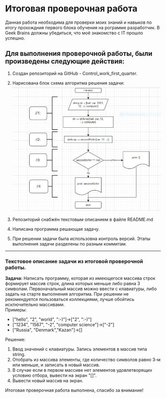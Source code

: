 # Итоговая проверочная работа

Данная работа необходима для проверки моих знаний и навыков по итогу прохождния первого блока обучения на рограмме разработчик. В Geek Brains должны убедиться, что моё знакомство с IT прошло успешно.

## Для выполнения проверочной работы, были произведены следующие действия:

1. Создан репозиторий на GitHub - Control_work_first_quarter. 

2. Нарисована блок схема алгоритма решения задачи: ![блок-схема](https://github.com/john7114/Control_work_first_quarter/blob/main/Flowchart.PNG)

3. Репозиторий снабжён текстовым описанием в файле README.md

4. Написана программа решающая задачу.

5. При решении задачи была использовна контроль версий. Этапы выполнения задачи разделены по разным коммитам. 
---
### Текстовое описание задачи из итоговой проверочной работы.

**Задача:** Написать программу, которая из имеющегося массива строк формирует массив строк, длина которых меньше либо равна 3 символам. Первоначальный массив можно ввести с клавиатуры, либо задать на старте выполнения алгоритма. При решении не рекомендуется пользоваться коллекциями, лучше обойтись исключительно массивами.  
Примеры:
+ ["hello", "2", "world", ":-)"]->["2", ":-)"]
+ ["1234", "1567", "-2", "computer science"]->["-2"]
+ ["Russia", "Denmark","Kazan"]->[]

Решение:

 1. Ввод значений с клавиатуры. Запись элементов в массив типа string.
 2. Отобрать из массива элементы, где количество символов равно 3-м или меньше, и записать в новый массив.
 3. В случае если в первом массиве нет элементов удовлетворящих условию отбора, вывести на экран "[]".
 4. Вывести новый массив на экран.  

Итоговая проверочная работа выполнена, спасибо за внимание!
